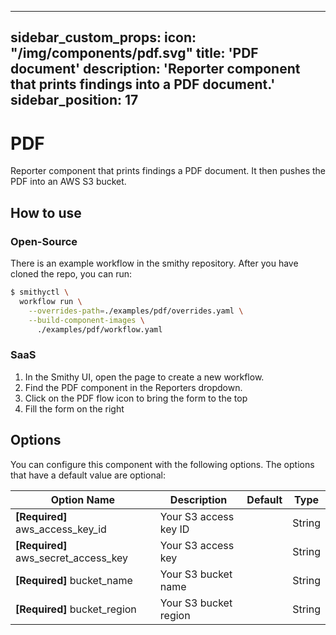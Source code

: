 ***

sidebar\_custom\_props:
icon: "/img/components/pdf.svg"
title: 'PDF document'
description: 'Reporter component that prints findings into a PDF document.'
sidebar\_position: 17
---------------------

# PDF

Reporter component that prints findings a PDF document. It then pushes the PDF into an AWS S3 bucket.

## How to use

### Open-Source

There is an example workflow in the smithy repository.
After you have cloned the repo, you can run:

```bash
$ smithyctl \
  workflow run \
    --overrides-path=./examples/pdf/overrides.yaml \
    --build-component-images \
      ./examples/pdf/workflow.yaml
```

### SaaS

1. In the Smithy UI, open the page to create a new workflow.
2. Find the PDF component in the Reporters dropdown.
3. Click on the PDF flow icon to bring the form to the top
4. Fill the form on the right

## Options

You can configure this component with the following options. The options that have a default value are optional:

| Option Name                                      | Description                       | Default                                      | Type   |
|--------------------------------------------------|-----------------------------------|----------------------------------------------|--------|
| **\[Required]** aws\_access\_key\_id     | Your S3 access key ID             |                                              | String |
| **\[Required]** aws\_secret\_access\_key | Your S3 access key                |                                              | String |
| **\[Required]** bucket\_name       | Your S3 bucket name               |                                              | String |
| **\[Required]** bucket\_region     | Your S3 bucket region             |                                              | String |

